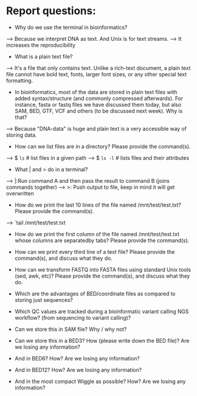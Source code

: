 # Report questions:

* Why do we use the terminal in bioinformatics?

--> Because we interpret DNA as text. And Unix is for text streams.
--> It increases the reproducibility

* What is a plain text file?

--> It's a file that only contains text. Unlike a rich-text document, a plain text file cannot have bold text, fonts, larger font sizes, or any other special text formatting.

* In bioinformatics, most of the data are stored in plain text files with added syntax/structure (and commonly compressed afterwards). For instance, fasta or fastq files we have discussed them today, but also SAM, BED, GTF, VCF and others (to be discussed next week). Why is that?

--> Because "DNA-data" is huge and plain text is a very accessible way of storing data.

* How can we list files are in a directory? Please provide the command(s).

--> $ `ls` # list files in a given path
--> $ `ls -l` # lists files and their attributes

* What | and > do in a terminal?

--> |:Run command A and then pass the result to command B (joins commands together)
--> >: Push output to file, keep in mind it will get overwritten

* How do we print the last 10 lines of the file named /mnt/test/test.txt? Please provide the command(s).

--> `tail /mnt/test/test.txt

* How do we print the first column of the file named /mnt/test/test.txt whose columns are separatedby tabs? Please provide the command(s).

* How can we print every third line of a text file? Please provide the command(s), and discuss what they do.

* How can we transform FASTQ into FASTA files using standard Unix tools (sed, awk, etc)? Please provide the command(s), and discuss what they do.

* Which are the advantages of BED/coordinate files as compared to storing just sequences?

* Which QC values are tracked during a bioinformatic variant calling NGS workflow? (from sequencing to variant calling)?

* Can we store this in SAM file? Why / why not?

* Can we store this in a BED3? How (please write down the BED file)? Are we losing any information?

* And in BED6? How? Are we losing any information?

* And in BED12? How? Are we losing any information?

* And in the most compact Wiggle as possible? How? Are we losing any information?
